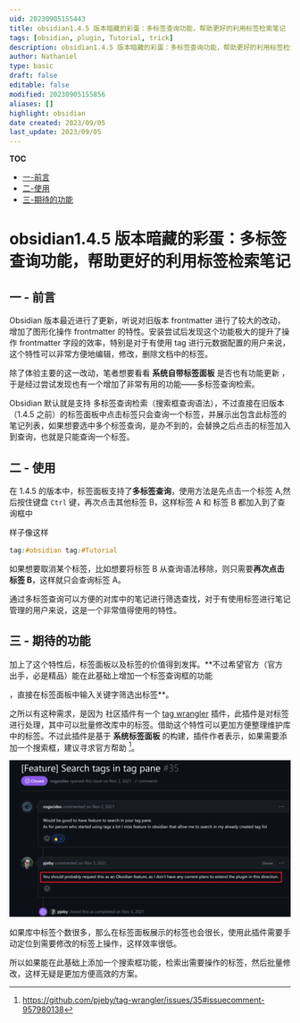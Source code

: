 ```yaml
---
uid: 20230905155443
title: obsidian1.4.5 版本暗藏的彩蛋：多标签查询功能，帮助更好的利用标签检索笔记
tags: [obsidian, plugin, Tutorial, trick]
description: obsidian1.4.5 版本暗藏的彩蛋：多标签查询功能，帮助更好的利用标签检索笔记
author: Nathaniel
type: basic
draft: false
editable: false
modified: 20230905155856
aliases: []
highlight: obsidian
date created: 2023/09/05
last_update: 2023/09/05
---
```


**TOC**

  - [一-前言](#一-前言)
  - [二-使用](#二-使用)
  - [三-期待的功能](#三-期待的功能)

# obsidian1.4.5 版本暗藏的彩蛋：多标签查询功能，帮助更好的利用标签检索笔记

## 一 - 前言

Obsidian 版本最近进行了更新，听说对旧版本 frontmatter 进行了较大的改动，增加了图形化操作 frontmatter 的特性。安装尝试后发现这个功能极大的提升了操作 frontmatter 字段的效率，特别是对于有使用 tag 进行元数据配置的用户来说，这个特性可以非常方便地编辑，修改，删除文档中的标签。

除了体验主要的这一改动，笔者想要看看 **系统自带标签面板** 是否也有功能更新 ，于是经过尝试发现也有一个增加了非常有用的功能——多标签查询检索。

Obsidian 默认就是支持 多标签查询检索（搜索框查询语法），不过直接在旧版本（1.4.5 之前）的标签面板中点击标签只会查询一个标签，并展示出包含此标签的笔记列表，如果想要选中多个标签查询，是办不到的，会替换之后点击的标签加入到查询，也就是只能查询一个标签。

## 二 - 使用

在 1.4.5 的版本中，标签面板支持了**多标签查询**，使用方法是先点击一个标签 A,然后按住键盘 `Ctrl` 键，再次点击其他标签 B，这样标签 A 和 标签 B 都加入到了查询框中

样子像这样

 ```css
 tag:#obsidian tag:#Tutorial
``` 

如果想要取消某个标签，比如想要将标签 B 从查询语法移除，则只需要**再次点击标签 B**，这样就只会查询标签 A。

通过多标签查询可以方便的对库中的笔记进行筛选查找，对于有使用标签进行笔记管理的用户来说，这是一个非常值得使用的特性。

## 三 - 期待的功能

加上了这个特性后，标签面板以及标签的价值得到发挥。**不过希望官方（官方出手，必是精品）能在此基础上增加一个标签查询框的功能

，直接在标签面板中输入关键字筛选出标签**。

之所以有这种需求，是因为 社区插件有一个 [tag wrangler](https://github.com/pjeby/tag-wrangler) 插件，此插件是对标签进行处理，其中可以批量修改库中的标签。借助这个特性可以更加方便整理维护库中的标签。不过此插件是基于 **系统标签面板** 的构建，插件作者表示，如果需要添加一个搜索框，建议寻求官方帮助 [^1]。

![](attachment/1aec7325683cc74751045236064c6b0a.png)

如果库中标签个数很多，那么在标签面板展示的标签也会很长，使用此插件需要手动定位到需要修改的标签上操作，这样效率很低。

所以如果能在此基础上添加一个搜索框功能，检索出需要操作的标签，然后批量修改，这样无疑是更加方便高效的方案。

[^1]: <https://github.com/pjeby/tag-wrangler/issues/35#issuecomment-957980138>